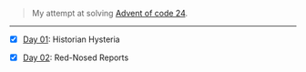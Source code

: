 > My attempt at solving [Advent of code 24](https://adventofcode.com/2024/).
---
- [x] [Day 01](https://adventofcode.com/2024/day/1): Historian Hysteria
- [x] [Day 02](https://adventofcode.com/2024/day/2): Red-Nosed Reports

